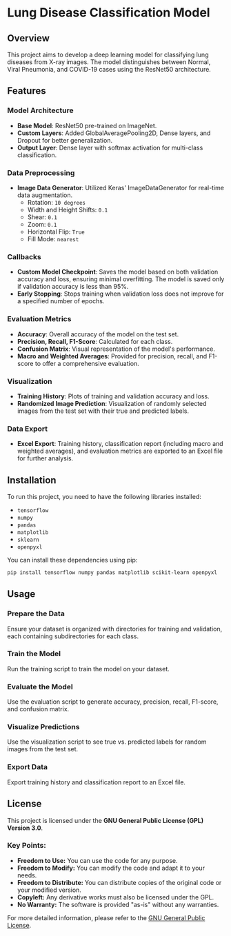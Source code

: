 # Lung Disease Classification Model

## Overview
This project aims to develop a deep learning model for classifying lung diseases from X-ray images. The model distinguishes between Normal, Viral Pneumonia, and COVID-19 cases using the ResNet50 architecture.

## Features

### Model Architecture
- **Base Model**: ResNet50 pre-trained on ImageNet.
- **Custom Layers**: Added GlobalAveragePooling2D, Dense layers, and Dropout for better generalization.
- **Output Layer**: Dense layer with softmax activation for multi-class classification.

### Data Preprocessing
- **Image Data Generator**: Utilized Keras' ImageDataGenerator for real-time data augmentation.
  - Rotation: `10 degrees`
  - Width and Height Shifts: `0.1`
  - Shear: `0.1`
  - Zoom: `0.1`
  - Horizontal Flip: `True`
  - Fill Mode: `nearest`

### Callbacks
- **Custom Model Checkpoint**: Saves the model based on both validation accuracy and loss, ensuring minimal overfitting. The model is saved only if validation accuracy is less than 95%.
- **Early Stopping**: Stops training when validation loss does not improve for a specified number of epochs.

### Evaluation Metrics
- **Accuracy**: Overall accuracy of the model on the test set.
- **Precision, Recall, F1-Score**: Calculated for each class.
- **Confusion Matrix**: Visual representation of the model's performance.
- **Macro and Weighted Averages**: Provided for precision, recall, and F1-score to offer a comprehensive evaluation.

### Visualization
- **Training History**: Plots of training and validation accuracy and loss.
- **Randomized Image Prediction**: Visualization of randomly selected images from the test set with their true and predicted labels.

### Data Export
- **Excel Export**: Training history, classification report (including macro and weighted averages), and evaluation metrics are exported to an Excel file for further analysis.

## Installation
To run this project, you need to have the following libraries installed:
- `tensorflow`
- `numpy`
- `pandas`
- `matplotlib`
- `sklearn`
- `openpyxl`

You can install these dependencies using pip:
```bash
pip install tensorflow numpy pandas matplotlib scikit-learn openpyxl
```
## Usage

### Prepare the Data
Ensure your dataset is organized with directories for training and validation, each containing subdirectories for each class.

### Train the Model
Run the training script to train the model on your dataset.

### Evaluate the Model
Use the evaluation script to generate accuracy, precision, recall, F1-score, and confusion matrix.

### Visualize Predictions
Use the visualization script to see true vs. predicted labels for random images from the test set.

### Export Data
Export training history and classification report to an Excel file.

## License

This project is licensed under the **GNU General Public License (GPL) Version 3.0**. 

### Key Points:

- **Freedom to Use:** You can use the code for any purpose.
- **Freedom to Modify:** You can modify the code and adapt it to your needs.
- **Freedom to Distribute:** You can distribute copies of the original code or your modified version.
- **Copyleft:** Any derivative works must also be licensed under the GPL.
- **No Warranty:** The software is provided "as-is" without any warranties.

For more detailed information, please refer to the [GNU General Public License](https://www.gnu.org/licenses/gpl-3.0.html).
